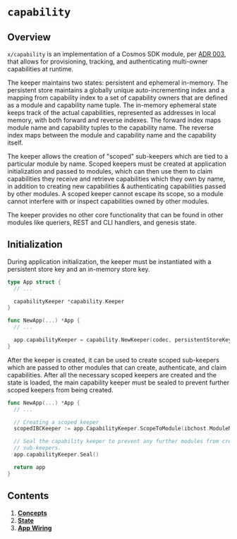 <!--
order: 0
title: Capability Overview
parent:
  title: "capability"
-->

# `capability`

## Overview

`x/capability` is an implementation of a Cosmos SDK module, per [ADR 003](https://github.com/cosmos/cosmos-sdk/blob/main/docs/architecture/adr-003-dynamic-capability-store.md),
that allows for provisioning, tracking, and authenticating multi-owner capabilities
at runtime.

The keeper maintains two states: persistent and ephemeral in-memory. The persistent
store maintains a globally unique auto-incrementing index and a mapping from
capability index to a set of capability owners that are defined as a module and
capability name tuple. The in-memory ephemeral state keeps track of the actual
capabilities, represented as addresses in local memory, with both forward and reverse indexes.
The forward index maps module name and capability tuples to the capability name. The
reverse index maps between the module and capability name and the capability itself.

The keeper allows the creation of "scoped" sub-keepers which are tied to a particular
module by name. Scoped keepers must be created at application initialization and
passed to modules, which can then use them to claim capabilities they receive and
retrieve capabilities which they own by name, in addition to creating new capabilities
& authenticating capabilities passed by other modules. A scoped keeper cannot escape its scope,
so a module cannot interfere with or inspect capabilities owned by other modules.

The keeper provides no other core functionality that can be found in other modules
like queriers, REST and CLI handlers, and genesis state.

## Initialization

During application initialization, the keeper must be instantiated with a persistent
store key and an in-memory store key.

```go
type App struct {
  // ...

  capabilityKeeper *capability.Keeper
}

func NewApp(...) *App {
  // ...

  app.capabilityKeeper = capability.NewKeeper(codec, persistentStoreKey, memStoreKey)
}
```

After the keeper is created, it can be used to create scoped sub-keepers which
are passed to other modules that can create, authenticate, and claim capabilities.
After all the necessary scoped keepers are created and the state is loaded, the
main capability keeper must be sealed to prevent further scoped keepers from
being created.

```go
func NewApp(...) *App {
  // ...

  // Creating a scoped keeper
  scopedIBCKeeper := app.CapabilityKeeper.ScopeToModule(ibchost.ModuleName)

  // Seal the capability keeper to prevent any further modules from creating scoped
  // sub-keepers.
  app.capabilityKeeper.Seal()

  return app
}
```

## Contents

1. **[Concepts](01_concepts.md)**
1. **[State](02_state.md)**
1. **[App Wiring](03_app_wiring.md)**
